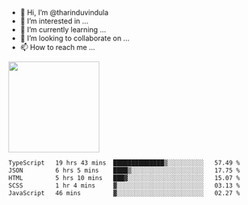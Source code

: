 - 👋 Hi, I’m @tharinduvindula
- 👀 I’m interested in ...
- 🌱 I’m currently learning ...
- 💞️ I’m looking to collaborate on ...
- 📫 How to reach me ...

<!---
tharinduvindula/tharinduvindula is a ✨ special ✨ repository because its `README.md` (this file) appears on your GitHub profile.
You can click the Preview link to take a look at your changes.
--->

<img height="180em" src="https://github-readme-stats.vercel.app/api?username=tharinduvindula&show_icons=true&hide_border=false&&count_private=true&include_all_commits=true" />


<!--START_SECTION:waka-->

```txt
TypeScript   19 hrs 43 mins  ██████████████▒░░░░░░░░░░   57.49 %
JSON         6 hrs 5 mins    ████▒░░░░░░░░░░░░░░░░░░░░   17.75 %
HTML         5 hrs 10 mins   ███▓░░░░░░░░░░░░░░░░░░░░░   15.07 %
SCSS         1 hr 4 mins     ▓░░░░░░░░░░░░░░░░░░░░░░░░   03.13 %
JavaScript   46 mins         ▓░░░░░░░░░░░░░░░░░░░░░░░░   02.27 %
```

<!--END_SECTION:waka-->
